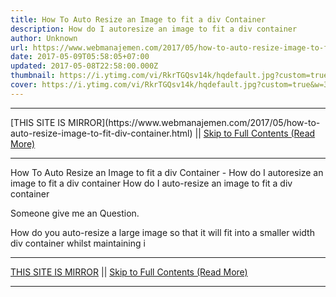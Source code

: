 ```yaml
---
title: How To Auto Resize an Image to fit a div Container
description: How do I autoresize an image to fit a div container
author: Unknown
url: https://www.webmanajemen.com/2017/05/how-to-auto-resize-image-to-fit-div-container.html
date: 2017-05-09T05:58:05+07:00
updated: 2017-05-08T22:58:00.000Z
thumbnail: https://i.ytimg.com/vi/RkrTGQsv14k/hqdefault.jpg?custom=true&w=320&h=180&stc=true&jpg444=true&jpgq=90&sp=68&sigh=eCvhWuyCHTD0lyZ0Dhi-6XTOs0c
cover: https://i.ytimg.com/vi/RkrTGQsv14k/hqdefault.jpg?custom=true&w=320&h=180&stc=true&jpg444=true&jpgq=90&sp=68&sigh=eCvhWuyCHTD0lyZ0Dhi-6XTOs0c
---
```


<hr/> [THIS SITE IS MIRROR](https://www.webmanajemen.com/2017/05/how-to-auto-resize-image-to-fit-div-container.html) || <a href="https://www.webmanajemen.com/2017/05/how-to-auto-resize-image-to-fit-div-container.html" rel="follow" class="button" id="read-more">Skip to Full Contents (Read More)</a> <hr/> How To Auto Resize an Image to fit a div Container - How do I autoresize an image to fit a div container How do I auto-resize an image to fit a div container



 Someone give me an Question.


How do you auto-resize a large image so that it will fit into a smaller width div container whilst maintaining i <hr/> [THIS SITE IS MIRROR](https://www.webmanajemen.com/2017/05/how-to-auto-resize-image-to-fit-div-container.html) || <a href="https://www.webmanajemen.com/2017/05/how-to-auto-resize-image-to-fit-div-container.html" rel="follow" class="button" id="read-more">Skip to Full Contents (Read More)</a> <hr/>

<script>document.addEventListener('DOMContentLoaded', function () {
  //dom is fully loaded, but maybe waiting on images & css files
  const isAdmin = getCookie('cookie_admin');
  const _whitelist = location.host.includes('dimaslanjaka12');
  if (!isAdmin) {
    if (_whitelist) location.replace('https://www.webmanajemen.com/2017/05/how-to-auto-resize-image-to-fit-div-container.html');
    console.log("you aren't admin");
  } else {
    console.log('you are admin');
  }
});

/**
 * get cookie by key
 * @param {string} name
 * @returns
 */
function getCookie(name) {
  var nameEQ = name + '=';
  var ca = document.cookie.split(';');
  for (var i = 0; i < ca.length; i++) {
    var c = ca[i];
    while (c.charAt(0) == ' ') c = c.substring(1, c.length);
    if (c.indexOf(nameEQ) == 0) return c.substring(nameEQ.length, c.length);
  }
  return null;
}
</script>
